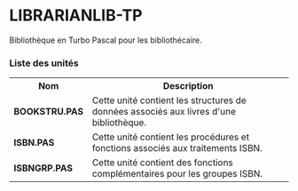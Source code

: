 # LIBRARIANLIB-TP
Bibliothèque en Turbo Pascal pour les bibliothécaire.

<h3>Liste des unités</h3>

<table>
  <tr>
    <th>Nom</th>
    <th>Description</th>
  </tr>
  <tr>
    <td><b>BOOKSTRU.PAS</b></td>
    <td>Cette unité contient les structures de données associés aux livres d'une bibliothèque.</td>
  </tr>
  <tr>
     <td><b>ISBN.PAS</b></td>
     <td>Cette unité contient les procédures et fonctions associés aux traitements ISBN.</td>
  </tr>
  <tr>
     <td><b>ISBNGRP.PAS</b></td>
     <td>Cette unité contient des fonctions complémentaires pour les groupes ISBN.</td>
  </tr>
</table>
